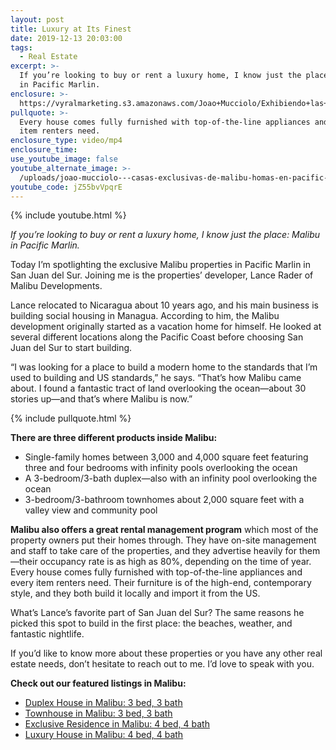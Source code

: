 ```yaml
---
layout: post
title: Luxury at Its Finest
date: 2019-12-13 20:03:00
tags:
  - Real Estate
excerpt: >-
  If you’re looking to buy or rent a luxury home, I know just the place: Malibu
  in Pacific Marlin.
enclosure: >-
  https://vyralmarketing.s3.amazonaws.com/Joao+Mucciolo/Exhibiendo+las+casas+exclusivas+de+Malibu+en+Pacific+Marlin.mp4
pullquote: >-
  Every house comes fully furnished with top-of-the-line appliances and every
  item renters need.
enclosure_type: video/mp4
enclosure_time:
use_youtube_image: false
youtube_alternate_image: >-
  /uploads/joao-mucciolo---casas-exclusivas-de-malibu-homas-en-pacific-marlin--showcasing-the-exclusive-malibu-homes-in-pacific-marlin-youtube.jpg
youtube_code: jZ55bvVpqrE
---
```


{% include youtube.html %}

*If you’re looking to buy or rent a luxury home, I know just the place: Malibu in Pacific Marlin.&nbsp;*

Today I’m spotlighting the exclusive Malibu properties in Pacific Marlin in San Juan del Sur. Joining me is the properties’ developer, Lance Rader of Malibu Developments.

Lance relocated to Nicaragua about 10 years ago, and his main business is building social housing in Managua. According to him, the Malibu development originally started as a vacation home for himself. He looked at several different locations along the Pacific Coast before choosing San Juan del Sur to start building.

“I was looking for a place to build a modern home to the standards that I’m used to building and US standards,” he says. “That’s how Malibu came about. I found a fantastic tract of land overlooking the ocean—about 30 stories up—and that’s where Malibu is now.”

{% include pullquote.html %}

**There are three different products inside Malibu:**

* Single-family homes between 3,000 and 4,000 square feet featuring three and four bedrooms with infinity pools overlooking the ocean
* A 3-bedroom/3-bath duplex—also with an infinity pool overlooking the ocean
* 3-bedroom/3-bathroom townhomes about 2,000 square feet with a valley view and community pool

**Malibu also offers a great rental management program** which most of the property owners put their homes through. They have on-site management and staff to take care of the properties, and they advertise heavily for them—their occupancy rate is as high as 80%, depending on the time of year. Every house comes fully furnished with top-of-the-line appliances and every item renters need. Their furniture is of the high-end, contemporary style, and they both build it locally and import it from the US.&nbsp;

What’s Lance’s favorite part of San Juan del Sur? The same reasons he picked this spot to build in the first place: the beaches, weather, and fantastic nightlife.&nbsp;

If you’d like to know more about these properties or you have any other real estate needs, don’t hesitate to reach out to me. I’d love to speak with you.

**Check out our featured listings in Malibu:**

* [Duplex House in Malibu: 3 bed, 3 bath](https://www.kwnicaragua.com/listingDetails/1082-169)
* [Townhouse in Malibu: 3 bed, 3 bath](https://www.kwnicaragua.com/listingDetails/1082-200)
* [Exclusive Residence in Malibu: 4 bed, 4 bath](https://www.kwnicaragua.com/listingDetails/1082-636)
* [Luxury House in Malibu: 4 bed, 4 bath](https://www.kwnicaragua.com/listingDetails/1082-903)
